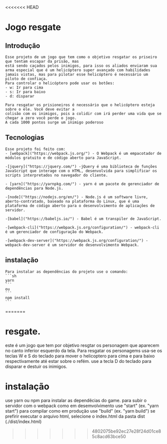 <<<<<<< HEAD
# Jogo resgate

## Introdução
    Esse projeto de um jogo que tem como o objetivo resgatar os priseiro que tentam escapar da prisão, mas 
    está sendo caçados pelos inimigos, para isso os aliados enviaram sua arma especial que é um helicóptero super avançado com habilidades jamais vistas, mas para pilotar esse helicóptero é necessário um piloto de confiaça.
    Para controlar o helicóptero pode usar os botões:
    - w: Ir para cima
    - s: Ir para baixo
    - d: disparar

    Para resgatar os prisioneiros é necessário que o helicóptero esteja sobre o ele. Você deve evitar a 
    colisão com os inimigos, pois a colidir com irá perder uma vida que se chegar a zero você perde o jogo.
    A cada 1000 pontos surge um inimigo poderoso

## Tecnologias

    Esse projeto foi feito com:
    - [webpack]("https://webpack.js.org/") - O Webpack é um empacotador de módulos gratuito e de código aberto para JavaScript.

    -[jquery]("https://jquery.com/") -jQuery é uma biblioteca de funções JavaScript que interage com o HTML, desenvolvida para simplificar os scripts interpretados no navegador do cliente.

    - [yarn]("https://yarnpkg.com/") - yarn é um pacote de gerenciador de dependências para Node.js.

    -[node]("https://nodejs.org/en/") - Node.js é um software livre, aberto-contratado, baseado na plataforma do Linux, que é uma plataforma de código aberto para o desenvolvimento de aplicações de servidor.
    
    -[babel]("https://babeljs.io/") - Babel é um transpiler de JavaScript.

    -[webpack-cli]("https://webpack.js.org/configuration/") - webpack-cli é um gerenciador de configuração do Webpack.

    -[webpack-dev-server]("https://webpack.js.org/configuration/") - webpack-dev-server é um servidor de desenvolvimento Webpack.

## instalação

    Para instalar as dependências do projeto use o comando:
    ```sh
    yarn
    ```
    ou 
    ```
    npm install
    ```

=======
# resgate.

este é um jogo que tem por objetivo resgtar os personagem que aparecem no canto inferior esquerdo da tela.
Para resgatar os personagems usa-se os teclas W e S do teclado para mover o helicoptero para cima e para baixo respectivamente até estar sobre o refém.
 use a tecla D do teclado para disparar e destuir os inimigos.
 
 # instalação
use yarn ou npm para instalar as dependẽcias do game.
para subir o servidor com o webpack como em desemvolvimento use "start" (ex. "yarn start")
para compilar como em produção use "build" (ex. "yarn build")
se prefirir executar o arquivo html, selecione o index.html da pasta dist (./dist/index.html)
>>>>>>> 4802075be92ec27e28f24d01ce85c8acd63bce50
